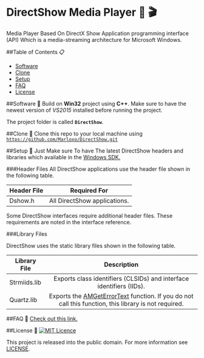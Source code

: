 # DirectShow Media Player :musical_note: :clapper:
Media Player Based On DirectX Show Application programming interface (API) Which is a media-streaming architecture for Microsoft Windows.

##Table of Contents :clipboard:
- [Software](https://github.com/Marloxo/DirectShow#Software)
- [Clone](https://github.com/Marloxo/DirectShow#Clone)
- [Setup](https://github.com/Marloxo/DirectShow#Setup)
- [FAQ](https://github.com/Marloxo/DirectShow#FAQ)
- [License](https://github.com/Marloxo/DirectShow#License)


##Software   :space_invader:
Build on **Win32** project using **C++**. Make sure to have the newest version of *VS2015* installed before running the project.

The project folder is called **`DirectShow`**.

##Clone :fork_and_knife:
Clone this repo to your local machine using [`https://github.com/Marloxo/DirectShow.git`][1]

##Setup :wrench:
Just Make sure To have The latest DirectShow headers and libraries which available in the [Windows SDK.](http://go.microsoft.com/fwlink/p/?linkid=62332)

###Header Files
All DirectShow applications use the header file shown in the following table.

| Header File | Required For | 
| ----------- |:------------:|
| Dshow.h     | All DirectShow applications. |
 
Some DirectShow interfaces require additional header files. These requirements are noted in the interface reference.

###Library Files

DirectShow uses the static library files shown in the following table.

| Library File | Description | 
| ----------- |:------------:|
| Strmiids.lib | Exports class identifiers (CLSIDs) and interface identifiers (IIDs). |
| Quartz.lib | Exports the [AMGetErrorText][2] function. If you do not call this function, this library is not required. |

##FAQ :speech_balloon:
[Check out this link.][3]

##License   :pencil:
[![MIT Licence][4]][5]

This project is released into the public domain. For more information see  [LICENSE][6].


[1]: https://github.com/Marloxo/DirectShow/archive/master.zip
[2]: https://msdn.microsoft.com/en-us/library/windows/desktop/dd373430(v=vs.85).aspx
[3]: https://msdn.microsoft.com/en-us/library/windows/desktop/dd375463(v=vs.85).aspx
[4]: https://img.shields.io/github/license/mashape/apistatus.svg?maxAge=2592000
[5]: https://opensource.org/licenses/mit-license.php
[6]: /LICENSE
